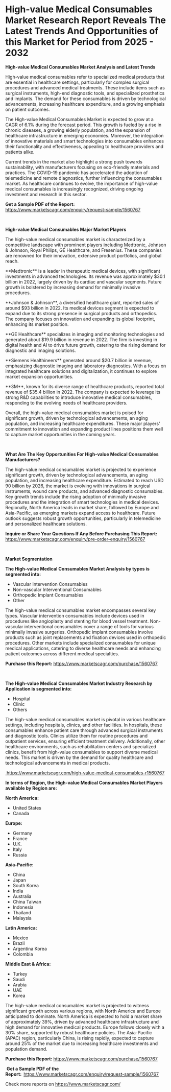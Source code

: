 <p><h1>High-value Medical Consumables Market Research Report Reveals The Latest Trends And Opportunities of this Market for Period from 2025 - 2032</h1></p><p><strong>High-value Medical Consumables Market Analysis and Latest Trends</strong></p>
<p><p>High-value medical consumables refer to specialized medical products that are essential in healthcare settings, particularly for complex surgical procedures and advanced medical treatments. These include items such as surgical instruments, high-end diagnostic tools, and specialized prosthetics and implants. The demand for these consumables is driven by technological advancements, increasing healthcare expenditure, and a growing emphasis on patient outcomes.</p><p>The High-value Medical Consumables Market is expected to grow at a CAGR of 6.1% during the forecast period. This growth is fueled by a rise in chronic diseases, a growing elderly population, and the expansion of healthcare infrastructure in emerging economies. Moreover, the integration of innovative materials and smart technologies into consumables enhances their functionality and effectiveness, appealing to healthcare providers and patients alike.</p><p>Current trends in the market also highlight a strong push towards sustainability, with manufacturers focusing on eco-friendly materials and practices. The COVID-19 pandemic has accelerated the adoption of telemedicine and remote diagnostics, further influencing the consumables market. As healthcare continues to evolve, the importance of high-value medical consumables is increasingly recognized, driving ongoing investment and research in this sector.</p></p>
<p><strong>Get a Sample PDF of the Report:&nbsp;</strong> <a href="https://www.marketscagr.com/enquiry/request-sample/1560767?utm_campaign=1835&utm_medium=2&utm_source=Github&utm_content=ia&utm_term=04032025&utm_id=high-value-medical-consumables">https://www.marketscagr.com/enquiry/request-sample/1560767</a></p>
<p>&nbsp;</p>
<p><strong>High-value Medical Consumables Major Market Players</strong></p>
<p><p>The high-value medical consumables market is characterized by a competitive landscape with prominent players including Medtronic, Johnson & Johnson, Royal Philips, GE Healthcare, and Fresenius. These companies are renowned for their innovation, extensive product portfolios, and global reach.</p><p>**Medtronic** is a leader in therapeutic medical devices, with significant investments in advanced technologies. Its revenue was approximately $30.1 billion in 2022, largely driven by its cardiac and vascular segments. Future growth is bolstered by increasing demand for minimally invasive procedures.</p><p>**Johnson & Johnson**, a diversified healthcare giant, reported sales of around $93 billion in 2022. Its medical devices segment is expected to expand due to its strong presence in surgical products and orthopedics. The company focuses on innovation and expanding its global footprint, enhancing its market position.</p><p>**GE Healthcare** specializes in imaging and monitoring technologies and generated about $19.9 billion in revenue in 2022. The firm is investing in digital health and AI to drive future growth, catering to the rising demand for diagnostic and imaging solutions.</p><p>**Siemens Healthineers** generated around $20.7 billion in revenue, emphasizing diagnostic imaging and laboratory diagnostics. With a focus on integrated healthcare solutions and digitalization, it continues to explore market expansion opportunities.</p><p>**3M**, known for its diverse range of healthcare products, reported total revenue of $35.4 billion in 2022. The company is expected to leverage its strong R&D capabilities to introduce innovative medical consumables, responding to the evolving needs of healthcare providers.</p><p>Overall, the high-value medical consumables market is poised for significant growth, driven by technological advancements, an aging population, and increasing healthcare expenditures. These major players' commitment to innovation and expanding product lines positions them well to capture market opportunities in the coming years.</p></p>
<p>&nbsp;</p>
<p><strong>What Are The Key Opportunities For High-value Medical Consumables Manufacturers?</strong></p>
<p><p>The high-value medical consumables market is projected to experience significant growth, driven by technological advancements, an aging population, and increasing healthcare expenditure. Estimated to reach USD 90 billion by 2026, the market is evolving with innovations in surgical instruments, wound care products, and advanced diagnostic consumables. Key growth trends include the rising adoption of minimally invasive procedures and the integration of smart technologies in medical devices. Regionally, North America leads in market share, followed by Europe and Asia-Pacific, as emerging markets expand access to healthcare. Future outlook suggests robust growth opportunities, particularly in telemedicine and personalized healthcare solutions.</p></p>
<p><strong>Inquire or Share Your Questions If Any Before Purchasing This Report:</strong> <a href="https://www.marketscagr.com/enquiry/pre-order-enquiry/1560767?utm_campaign=1835&utm_medium=2&utm_source=Github&utm_content=ia&utm_term=04032025&utm_id=high-value-medical-consumables">https://www.marketscagr.com/enquiry/pre-order-enquiry/1560767</a></p>
<p>&nbsp;</p>
<p><strong>Market Segmentation</strong></p>
<p><strong>The High-value Medical Consumables Market Analysis by types is segmented into:</strong></p>
<p><ul><li>Vascular Intervention Consumables</li><li>Non-vascular Interventional Consumables</li><li>Orthopedic Implant Consumables</li><li>Other</li></ul></p>
<p><p>The high-value medical consumables market encompasses several key types. Vascular intervention consumables include devices used in procedures like angioplasty and stenting for blood vessel treatment. Non-vascular interventional consumables cover a range of tools for various minimally invasive surgeries. Orthopedic implant consumables involve products such as joint replacements and fixation devices used in orthopedic procedures. Other markets include specialized consumables for unique medical applications, catering to diverse healthcare needs and enhancing patient outcomes across different medical specialties.</p></p>
<p><strong>Purchase this Report:&nbsp;</strong><a href="https://www.marketscagr.com/purchase/1560767?utm_campaign=1835&utm_medium=2&utm_source=Github&utm_content=ia&utm_term=04032025&utm_id=high-value-medical-consumables">https://www.marketscagr.com/purchase/1560767</a></p>
<p>&nbsp;</p>
<p><strong>The High-value Medical Consumables Market Industry Research by Application is segmented into:</strong></p>
<p><ul><li>Hospital</li><li>Clinic</li><li>Others</li></ul></p>
<p><p>The high-value medical consumables market is pivotal in various healthcare settings, including hospitals, clinics, and other facilities. In hospitals, these consumables enhance patient care through advanced surgical instruments and diagnostic tools. Clinics utilize them for routine procedures and outpatient services, ensuring efficient treatment delivery. Additionally, other healthcare environments, such as rehabilitation centers and specialized clinics, benefit from high-value consumables to support diverse medical needs. This market is driven by the demand for quality healthcare and technological advancements in medical products.</p></p>
<p><a href="https://www.marketscagr.com/high-value-medical-consumables-r1560767?utm_campaign=1835&utm_medium=2&utm_source=Github&utm_content=ia&utm_term=04032025&utm_id=high-value-medical-consumables">&nbsp;https://www.marketscagr.com/high-value-medical-consumables-r1560767</a></p>
<p><strong>In terms of Region, the High-value Medical Consumables Market Players available by Region are:</strong></p>
<p>
    <p> <strong> North America: </strong>
        <ul>
            <li>United States</li>
            <li>Canada</li>
        </ul>
        </p> 
    <p> <strong> Europe: </strong>
        <ul>
            <li>Germany</li>
            <li>France</li>
            <li>U.K.</li>
            <li>Italy</li>
            <li>Russia</li>
        </ul>
        </p> 
    <p> <strong> Asia-Pacific: </strong>
        <ul>
            <li>China</li>
            <li>Japan</li>
            <li>South Korea</li>
            <li>India</li>
            <li>Australia</li>
            <li>China Taiwan</li>
            <li>Indonesia</li>
            <li>Thailand</li>
            <li>Malaysia</li>
        </ul>
        </p> 
    <p> <strong> Latin America: </strong>
        <ul>
            <li>Mexico</li>
            <li>Brazil</li>
            <li>Argentina Korea</li>
            <li>Colombia</li>
        </ul>
        </p> 
    <p> <strong> Middle East & Africa: </strong>
        <ul>
            <li>Turkey</li>
            <li>Saudi</li>
            <li>Arabia</li>
            <li>UAE</li>
            <li>Korea</li>
        </ul>
    </p>
    </p>
<p><p>The high-value medical consumables market is projected to witness significant growth across various regions, with North America and Europe anticipated to dominate. North America is expected to hold a market share of approximately 39%, driven by advanced healthcare infrastructure and high demand for innovative medical products. Europe follows closely with a 30% share, supported by robust healthcare policies. The Asia-Pacific (APAC) region, particularly China, is rising rapidly, expected to capture around 25% of the market due to increasing healthcare investments and population demand.</p></p>
<p><strong>Purchase this Report: </strong><a href="https://www.marketscagr.com/purchase/1560767?utm_campaign=1835&utm_medium=2&utm_source=Github&utm_content=ia&utm_term=04032025&utm_id=high-value-medical-consumables">https://www.marketscagr.com/purchase/1560767</a></p>
<p>&nbsp;<strong>Get a Sample PDF of the Report:&nbsp;&nbsp;</strong><a href="https://www.marketscagr.com/enquiry/request-sample/1560767?utm_campaign=1835&utm_medium=2&utm_source=Github&utm_content=ia&utm_term=04032025&utm_id=high-value-medical-consumables">https://www.marketscagr.com/enquiry/request-sample/1560767</a></p>
<p><strong></strong></p>
<p>Check more reports on <a href="https://www.marketscagr.com/?utm_campaign=1835&utm_medium=2&utm_source=Github&utm_content=ia&utm_term=04032025&utm_id=high-value-medical-consumables">https://www.marketscagr.com/</a></p>